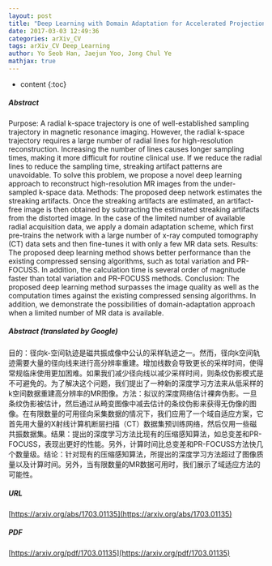 ```yaml
---
layout: post
title: "Deep Learning with Domain Adaptation for Accelerated Projection Reconstruction MR"
date: 2017-03-03 12:49:36
categories: arXiv_CV
tags: arXiv_CV Deep_Learning
author: Yo Seob Han, Jaejun Yoo, Jong Chul Ye
mathjax: true
---
```


* content
{:toc}

##### Abstract
Purpose: A radial k-space trajectory is one of well-established sampling trajectory in magnetic resonance imaging. However, the radial k-space trajectory requires a large number of radial lines for high-resolution reconstruction. Increasing the number of lines causes longer sampling times, making it more difficult for routine clinical use. If we reduce the radial lines to reduce the sampling time, streaking artifact patterns are unavoidable. To solve this problem, we propose a novel deep learning approach to reconstruct high-resolution MR images from the under-sampled k-space data. Methods: The proposed deep network estimates the streaking artifacts. Once the streaking artifacts are estimated, an artifact-free image is then obtained by subtracting the estimated streaking artifacts from the distorted image. In the case of the limited number of available radial acquisition data, we apply a domain adaptation scheme, which first pre-trains the network with a large number of x-ray computed tomography (CT) data sets and then fine-tunes it with only a few MR data sets. Results: The proposed deep learning method shows better performance than the existing compressed sensing algorithms, such as total variation and PR-FOCUSS. In addition, the calculation time is several order of magnitude faster than total variation and PR-FOCUSS methods. Conclusion: The proposed deep learning method surpasses the image quality as well as the computation times against the existing compressed sensing algorithms. In addition, we demonstrate the possibilities of domain-adaptation approach when a limited number of MR data is available.

##### Abstract (translated by Google)
目的：径向k-空间轨迹是磁共振成像中公认的采样轨迹之一。然而，径向k空间轨迹需要大量的径向线来进行高分辨率重建。增加线数会导致更长的采样时间，使得常规临床使用更加困难。如果我们减少径向线以减少采样时间，则条纹伪影模式是不可避免的。为了解决这个问题，我们提出了一种新的深度学习方法来从低采样的k空间数据重建高分辨率的MR图像。方法：拟议的深度网络估计裸奔伪影。一旦条纹伪影被估计，然后通过从畸变图像中减去估计的条纹伪影来获得无伪像的图像。在有限数量的可用径向采集数据的情况下，我们应用了一个域自适应方案，它首先用大量的X射线计算机断层扫描（CT）数据集预训练网络，然后仅用一些磁共振数据集。结果：提出的深度学习方法比现有的压缩感知算法，如总变差和PR-FOCUSS，表现出更好的性能。另外，计算时间比总变差和PR-FOCUSS方法快几个数量级。结论：针对现有的压缩感知算法，所提出的深度学习方法超过了图像质量以及计算时间。另外，当有限数量的MR数据可用时，我们展示了域适应方法的可能性。

##### URL
[https://arxiv.org/abs/1703.01135](https://arxiv.org/abs/1703.01135)

##### PDF
[https://arxiv.org/pdf/1703.01135](https://arxiv.org/pdf/1703.01135)

